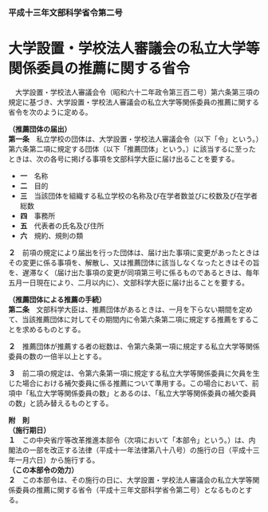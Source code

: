 ### 平成十三年文部科学省令第二号  
# 大学設置・学校法人審議会の私立大学等関係委員の推薦に関する省令  
　大学設置・学校法人審議会令（昭和六十二年政令第三百二号）第六条第三項の規定に基づき、大学設置・学校法人審議会の私立大学等関係委員の推薦に関する省令を次のように定める。  
  
**（推薦団体の届出）**  
**第一条**　私立学校の団体は、大学設置・学校法人審議会令（以下「令」という。）第六条第二項に規定する団体（以下「推薦団体」という。）に該当するに至ったときは、次の各号に掲げる事項を文部科学大臣に届け出ることを要する。  
* **一**　名称  
* **二**　目的  
* **三**　当該団体を組織する私立学校の名称及び在学者数並びに校数及び在学者総数  
* **四**　事務所  
* **五**　代表者の氏名及び住所  
* **六**　規約、規則の類  
  
**２**　前項の規定により届出を行った団体は、届け出た事項に変更があったときはその変更に係る事項を、解散し、又は推薦団体に該当しなくなったときはその旨を、遅滞なく（届け出た事項の変更が同項第三号に係るものであるときは、毎年五月一日現在により、二月以内に）、文部科学大臣に届け出ることを要する。  
  
**（推薦団体による推薦の手続）**  
**第二条**　文部科学大臣は、推薦団体があるときは、一月を下らない期間を定めて、当該推薦団体に対してその期間内に令第六条第二項に規定する推薦をすることを求めるものとする。  
  
**２**　推薦団体が推薦する者の総数は、令第六条第一項に規定する私立大学等関係委員の数の一倍半以上とする。  
  
**３**　前二項の規定は、令第六条第一項に規定する私立大学等関係委員に欠員を生じた場合における補欠委員に係る推薦について準用する。この場合において、前項中「私立大学等関係委員の数」とあるのは、「私立大学等関係委員の補欠委員の数」と読み替えるものとする。  
  
**附　則**  
**（施行期日）**  
**１**　この中央省庁等改革推進本部令（次項において「本部令」という。）は、内閣法の一部を改正する法律（平成十一年法律第八十八号）の施行の日（平成十三年一月六日）から施行する。  
**（この本部令の効力）**  
**２**　この本部令は、その施行の日に、大学設置・学校法人審議会の私立大学等関係委員の推薦に関する省令（平成十三年文部科学省令第二号）となるものとする。  
  
